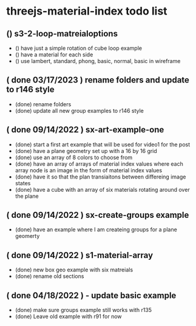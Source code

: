 # threejs-material-index todo list

## () s3-2-loop-matreialoptions
* () have just a simple rotation of cube loop example
* () have a material for each side
* () use lambert, standard, phong, basic, normal, basic in wireframe

## ( done 03/17/2023 ) rename folders and update to r146 style
* (done) rename folders
* (done) update all new group examples to r146 style

## ( done 09/14/2022 ) sx-art-example-one
* (done) start a first art example that will be used for video1 for the post
* (done) have a plane geometry set up with a 16 by 16 grid
* (done) use an array of 8 colors to choose from
* (done) have an array of arrays of material index values where each array node is an image in the form of material index values
* (done) have it so that the plan transiaitons between differeing image states
* (done) have a cube with an array of six materials rotating around over the plane

## ( done 09/14/2022 ) sx-create-groups example
* (done) have an example where I am createing groups for a plane geomerty

## ( done 09/14/2022 ) s1-material-array
* (done) new box geo example with six matreials
* (done) rename old sections

## ( done 04/18/2022 ) - update basic example
* (done) make sure groups example still works with r135
* (done) Leave old example with r91 for now